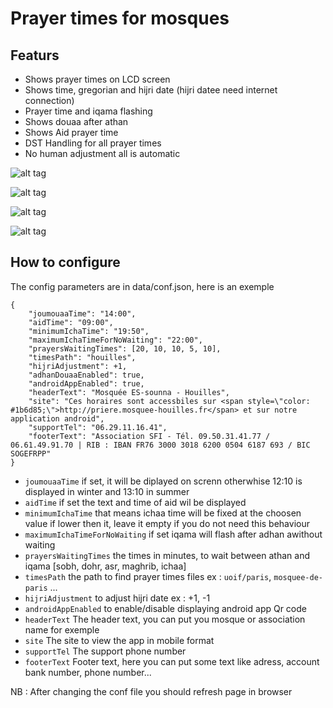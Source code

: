 # Prayer times for mosques ###

## Featurs

* Shows prayer times on LCD screen
* Shows time, gregorian and hijri date (hijri datee need internet connection) 
* Prayer time and iqama flashing
* Shows douaa after athan
* Shows Aid prayer time
* DST Handling for all prayer times
* No human adjustment all is automatic

![alt tag](http://priere.mosquee-houilles.fr/img/screenshot-1.png)

![alt tag](http://priere.mosquee-houilles.fr/img/screenshot-2.jpg)

![alt tag](http://priere.mosquee-houilles.fr/img/screenshot-3.png)

![alt tag](http://priere.mosquee-houilles.fr/img/douaa-after-athan.jpg)

## How to configure

The config parameters are in data/conf.json, here is an exemple

```
{
    "joumouaaTime": "14:00",
    "aidTime": "09:00",
    "minimumIchaTime": "19:50",
    "maximumIchaTimeForNoWaiting": "22:00",
    "prayersWaitingTimes": [20, 10, 10, 5, 10],
    "timesPath": "houilles",
    "hijriAdjustment": +1,
    "adhanDouaaEnabled": true,
    "androidAppEnabled": true,
    "headerText": "Mosquée ES-sounna - Houilles",
    "site": "Ces horaires sont accessbiles sur <span style=\"color: #1b6d85;\">http://priere.mosquee-houilles.fr</span> et sur notre application android",
    "supportTel": "06.29.11.16.41",
    "footerText": "Association SFI - Tél. 09.50.31.41.77 / 06.61.49.91.70 | RIB : IBAN FR76 3000 3018 6200 0504 6187 693 / BIC SOGEFRPP"
}
```

* `joumouaaTime` if set, it will be diplayed on screnn otherwhise 12:10 is displayed in winter and 13:10 in summer
* `aidTime` if set the text and time of aid wil be displayed
* `minimumIchaTime` that means ichaa time will be fixed at the choosen value if lower then it, leave it empty if you do not need this behaviour
* `maximumIchaTimeForNoWaiting` if set iqama will flash after adhan awithout waiting
* `prayersWaitingTimes` the times in minutes, to wait between athan and iqama [sobh, dohr, asr, maghrib, ichaa]
* `timesPath` the path to find prayer times files ex : `uoif/paris`, `mosquee-de-paris` ...
* `hijriAdjustment` to adjust hijri date ex : +1, -1
* `androidAppEnabled` to enable/disable displaying android app Qr code
* `headerText` The header text, you can put you mosque or association name for exemple
* `site` The site to view the app in mobile format 
* `supportTel` The support phone number
* `footerText` Footer text, here you can put some text like adress, account bank number, phone number...


NB : After changing the conf file you should refresh page in browser
